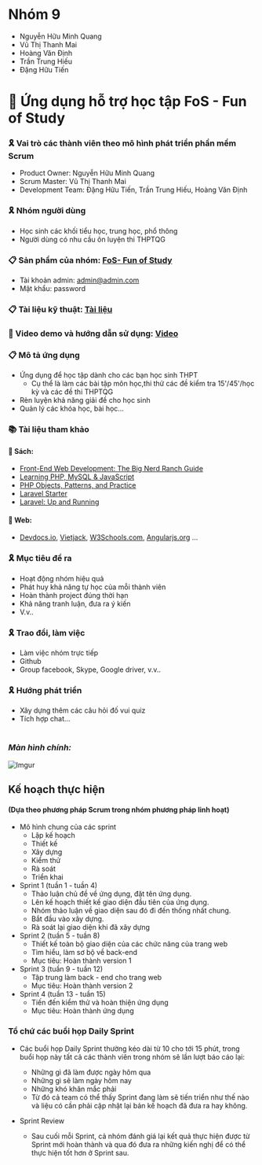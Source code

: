 # Nhóm 9
- Nguyễn Hữu Minh Quang
- Vũ Thị Thanh Mai
- Hoàng Văn Định
- Trần Trung Hiếu
- Đặng Hữu Tiến

# :scroll: Ứng dụng hỗ trợ học tập FoS - Fun of Study<br>

### :reminder_ribbon: Vai trò các thành viên theo mô hình phát triển phần mềm Scrum
- Product Owner: Nguyễn Hữu Minh Quang
- Scrum Master: Vũ Thị Thanh Mai
- Development Team: Đặng Hữu Tiến, Trần Trung Hiếu, Hoàng Văn Định 

### :reminder_ribbon: Nhóm người dùng
- Học sinh các khối tiểu học, trung học, phổ thông
- Người dùng có nhu cầu ôn luyện thi THPTQG

### :clipboard: Sản phẩm của nhóm: [FoS- Fun of Study](https://fos-quiz.herokuapp.com/)
- Tài khoản admin: admin@admin.com
- Mật khẩu: password

 ### :clipboard: Tài liệu kỹ thuật: [Tài liệu](https://drive.google.com/file/d/1xIqO13RKruh3t1CVA5rxTmrfKmkWqjNY/view)

 ### :vhs: Video demo và hướng dẫn sử dụng: [Video](https://youtu.be/SuxDkJYifUA)
 
  ### :clipboard: Mô tả ứng dụng
- Ứng dụng để học tập dành cho các bạn học sinh THPT
  - Cụ thể là làm các bài tập môn học,thi thử các đề kiểm tra 15'/45'/học kỳ và các đề thi THPTQG
- Rèn luyện khả năng giải đề cho học sinh
- Quản lý các khóa học, bài học...
 
 ### :books: Tài liệu tham khảo
 #### :small_orange_diamond: Sách: 
 - [Front-End Web Development: The Big Nerd Ranch Guide](https://vi.scribd.com/document/343708038/front-end-web-development-the-big-nerd-ranch-guide-chris-aquino-todd-gandee) 
 - [Learning PHP, MySQL & JavaScript](https://doc.lagout.org/programmation/Learning%20PHP,%20MySQL%20%26%20JavaScript_%20with%20jQuery,%20CSS%20%26%20HTML5%20(4th%20ed.)%20%5BNixon%202014-12-14%5D.pdf)
 - [PHP Objects, Patterns, and Practice](http://web-algarve.com/books/MySQL%20&%20PHP/PHP%20Objects,%20Patterns,%20and%20Practice,%204th%20Edition.pdf)
 - [Laravel Starter](https://data.dammio.com/laravel_starter.pdf)
 - [Laravel: Up and Running](http://file.allitebooks.com/20170125/Laravel%20Up%20and%20Running.pdf)
 
 #### :small_orange_diamond: Web:<br>
  - [Devdocs.io](https://devdocs.io/), [Vietjack](https://vietjack.com/), [W3Schools.com](https://www.w3schools.com/), [Angularjs.org](https://docs.angularjs.org/tutorial) ...

### :reminder_ribbon: Mục tiêu đề ra
 - Hoạt động nhóm hiệu quả
 - Phát huy khả năng tự học của mỗi thành viên
 - Hoàn thành project đúng thời hạn
 - Khả năng tranh luận, đưa ra ý kiến
 - V.v..

### :reminder_ribbon: Trao đổi, làm việc
 - Làm việc nhóm trực tiếp
 - Github
 - Group facebook, Skype, Google driver, v.v..
 
 ### :reminder_ribbon: Hướng phát triển
 - Xây dựng thêm các câu hỏi đố vui quiz
 - Tích hợp chat...
  <br><br>
  ### *Màn hình chính:*
 ![Imgur](https://i.imgur.com/krTeGE1.jpg)


 ## Kế hoạch thực hiện
 #### (Dựa theo phương pháp Scrum trong nhóm phương pháp linh hoạt)
* Mô hình chung của các sprint
  * Lập kế hoạch
  * Thiết kế 
  * Xây dựng
  * Kiểm thử 
  * Rà soát
  * Triển khai
* Sprint 1 (tuần 1 - tuần 4)
    * Thảo luận chủ đề về ứng dụng, đặt tên ứng dụng.
    * Lên kế hoạch thiết kế giao diện đầu tiên của ứng dụng.
    * Nhóm thảo luận về giao diện sau đó đi đến thống nhất chung.
    * Bắt đầu vào xây dựng.
    * Rà soát lại giao diện khi đã xây dựng
* Sprint 2 (tuần 5 - tuần 8)
   * Thiết kế toàn bộ giao diện của các chức năng của trang web
   * Tìm hiểu, làm sơ bộ về back-end
   * Mục tiêu: Hoàn thành version 1   
* Sprint 3 (tuần 9 - tuần 12)
   * Tập trung làm back - end cho trang web
   * Mục tiêu: Hoàn thành version 2    
* Sprint 4 (tuần 13 - tuần 15)
   * Tiến đến kiểm thử và hoàn thiện ứng dụng
   * Mục tiêu: Hoàn thành ứng dụng


### Tổ chứ các buổi họp Daily Sprint
* Các buổi họp Daily Sprint thường kéo dài từ 10 cho tới 15 phút,  trong buổi họp này tất cả các thành viên trong nhóm sẽ lần lượt báo cáo lại:
     * Những gì đã làm được ngày hôm qua
     * Những gì sẽ làm ngày hôm nay
     * Những khó khăn mắc phải
     * Từ đó cả team có thể thấy Sprint đang làm sẽ tiến triển như thế nào 
     và liệu có cần phải cập nhật lại bản kế hoạch đã đưa ra hay không. 

* Sprint Review
    * Sau cuối mỗi Sprint, cả nhóm đánh giá lại kết quả thực hiện được từ Sprint mới hoàn thành 
    và qua đó đưa ra những kiến nghị để có thể thực hiện tốt hơn ở Sprint sau.
     
